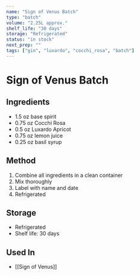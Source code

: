 ```yaml
---
name: "Sign of Venus Batch"
type: "batch"
volume: "2.25L approx."
shelf_life: "30 days"
storage: "Refrigerated"
status: "in stock"
next_prep: ""
tags: ["gin", "luxardo", "cocchi_rosa", "batch"]
---
```


# Sign of Venus Batch

## Ingredients
- 1.5 oz base spirit
- 0.75 oz Cocchi Rosa
- 0.5 oz Luxardo Apricot
- 0.75 oz lemon juice
- 0.25 oz basil syrup

## Method
1. Combine all ingredients in a clean container
2. Mix thoroughly
3. Label with name and date
4. Refrigerated

## Storage
- Refrigerated
- Shelf life: 30 days

## Used In
- [[Sign of Venus]]